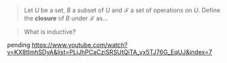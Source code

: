 > Let $U$ be a set, $B$ a subset of $U$ and $\mathcal F$ a set of operations on $U$.
> Define the **closure** of $B$ under $\mathcal F$ as...


> What is inductive?

>

pending
https://www.youtube.com/watch?v=KX8tImhSDyA&list=PLjJhPCaCziSRSUtQiTA_yx5TJ76G_EqUJ&index=7